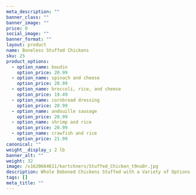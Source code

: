 ```yaml
---
meta_description: ""
banner_class: ""
banner_image: ""
price: 0
social_image: ""
banner_format: ""
layout: product
name: Boneless Stuffed Chickens
sku: 25
product_options:
  - option_name: boudin
    option_price: 20.99
  - option_name: spinach and cheese
    option_price: 20.99
  - option_name: broccoli, rice, and cheese
    option_price: 19.49
  - option_name: cornbread dressing
    option_price: 20.99
  - option_name: andouille sausage
    option_price: 20.99
  - option_name: shrimp and rice
    option_price: 20.99
  - option_name: crawfish and rice
    option_price: 21.99
canonical: ""
weight__display_: 2 lb
banner_alt: ""
weight: 32
image: /v1620664611/kartchners/Stuffed_Chicken_t9nu0r.jpg
description: Whole Deboned Chickens Stuffed with a Variety of Options
tags: []
meta_title: ""
---
```

